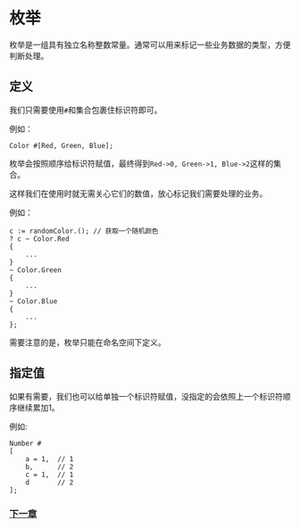 # 枚举
枚举是一组具有独立名称整数常量。通常可以用来标记一些业务数据的类型，方便判断处理。
## 定义
我们只需要使用`#`和集合包裹住标识符即可。

例如：
```
Color #[Red, Green, Blue];
```
枚举会按照顺序给标识符赋值，最终得到`Red->0, Green->1, Blue->2`这样的集合。

这样我们在使用时就无需关心它们的数值，放心标记我们需要处理的业务。

例如：
```
c := randomColor.(); // 获取一个随机颜色
? c ~ Color.Red
{
    ...
}
~ Color.Green
{
    ...
}
~ Color.Blue
{
    ...
};
```

需要注意的是，枚举只能在命名空间下定义。
## 指定值
如果有需要，我们也可以给单独一个标识符赋值，没指定的会依照上一个标识符顺序继续累加1。

例如:
```
Number #
[
    a = 1,  // 1
    b,      // 2
    c = 1,  // 1
    d       // 2
];
```

### [下一章](检查.md)